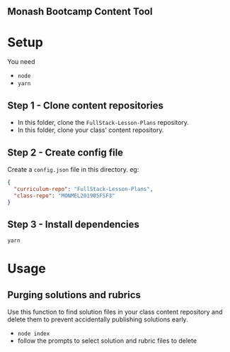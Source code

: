 ## Monash Bootcamp Content Tool

# Setup

You need

- `node`
- `yarn`

## Step 1 - Clone content repositories

- In this folder, clone the `FullStack-Lesson-Plans` repository.
- In this folder, clone your class' content repository.

## Step 2 - Create config file

Create a `config.json` file in this directory. eg:

```json
{
  "curriculum-repo": "FullStack-Lesson-Plans",
  "class-repo": "MONMEL201905FSF3"
}
```

## Step 3 - Install dependencies

```
yarn
```

# Usage

## Purging solutions and rubrics

Use this function to find solution files in your class content repository and delete them to prevent accidentally publishing solutions early.

- `node index`
- follow the prompts to select solution and rubric files to delete
